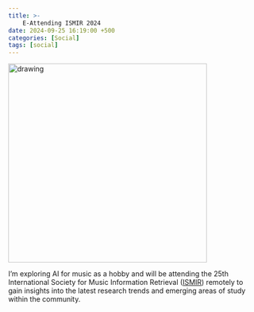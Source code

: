 ```yaml
---
title: >-
    E-Attending ISMIR 2024
date: 2024-09-25 16:19:00 +500
categories: [Social]
tags: [social]
---
```


<img src="{{ site.url }}/assets/img/2024-09-25/ISMIR2024.png" alt="drawing" width="400"/>

I’m exploring AI for music as a hobby and will be attending the 25th International Society for Music Information Retrieval ([ISMIR](https://ismir2024.ismir.net)) remotely to gain insights into the latest research trends and emerging areas of study within the community.
